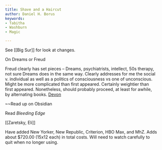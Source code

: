 ```yaml
---
title: Shave and a Haircut
author: Daniel H. Borus
keywords: 
- Tabitha
- Washburn
- Magic

---
```


See [[Big Sur]] for look at changes. 

On Dreams or Freud 

Freud clearly has set pieces – Dreams, psychiatrists, intellect, 50s therapy, not sure Dreams does in the same way. Clearly addresses for me the social v. individual as well as a politics of consciousness vs one of unconscious. Might be more complicated than first appeared. Certainly weightier than first appeared. Nonetheless, should probably proceed, at least for awhile, by alternating books. [Devon](x-devonthink-item://ACDE5EDE-9FB3-46D1-88B0-280A7EF0E399)

~~Read up on Obsidian

Read *Bleeding Edge*

[[Zaretsky, Eli]]

Have added New Yorker, New Republic, Criterion, HBO Max, and MhZ. Adds about $720.00 (15x12 each) in total costs. Will need to watch carefully to quit when no longer using. 